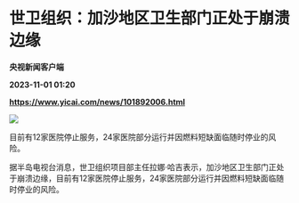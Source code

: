 # 世卫组织：加沙地区卫生部门正处于崩溃边缘
**央视新闻客户端**

**2023-11-01 01:20**

**https://www.yicai.com/news/101892006.html**

![](https://imgcdn.yicai.com/uppics/slides/2023/11/7fe5bb1c12453cce0db4a2437e924dd6.jpg)

目前有12家医院停止服务，24家医院部分运行并因燃料短缺面临随时停业的风险。

据半岛电视台消息，世卫组织项目部主任拉娜·哈吉表示，加沙地区卫生部门正处于崩溃边缘，目前有12家医院停止服务，24家医院部分运行并因燃料短缺面临随时停业的风险。